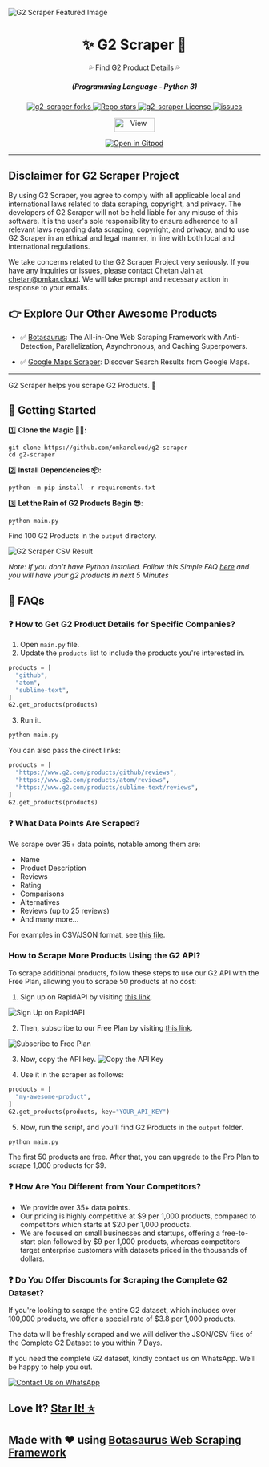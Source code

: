 ![G2 Scraper Featured Image](https://raw.githubusercontent.com/omkarcloud/g2-scraper/master/images/g2-scraper-featured-image.png)

<div align="center" style="margin-top: 0;">
  <h1>✨ G2 Scraper 🚀</h1>
  <p>💦 Find G2 Product Details 💦</p>
</div>
<em>
  <h5 align="center">(Programming Language - Python 3)</h5>
</em>
<p align="center">
  <a href="#">
    <img alt="g2-scraper forks" src="https://img.shields.io/github/forks/omkarcloud/g2-scraper?style=for-the-badge" />
  </a>
  <a href="#">
    <img alt="Repo stars" src="https://img.shields.io/github/stars/omkarcloud/g2-scraper?style=for-the-badge&color=yellow" />
  </a>
  <a href="#">
    <img alt="g2-scraper License" src="https://img.shields.io/github/license/omkarcloud/g2-scraper?color=orange&style=for-the-badge" />
  </a>
  <a href="https://github.com/omkarcloud/g2-scraper/issues">
    <img alt="issues" src="https://img.shields.io/github/issues/omkarcloud/g2-scraper?color=purple&style=for-the-badge" />
  </a>
</p>
<p align="center">
  <img src="https://views.whatilearened.today/views/github/omkarcloud/g2-scraper.svg" width="80px" height="28px" alt="View" />
</p>

<p align="center">
  <a href="https://gitpod.io/#https://github.com/omkarcloud/g2-scraper">
    <img alt="Open in Gitpod" src="https://gitpod.io/button/open-in-gitpod.svg" />
  </a>
</p>
  
---

## Disclaimer for G2 Scraper Project

By using G2 Scraper, you agree to comply with all applicable local and international laws related to data scraping, copyright, and privacy. The developers of G2 Scraper will not be held liable for any misuse of this software. It is the user's sole responsibility to ensure adherence to all relevant laws regarding data scraping, copyright, and privacy, and to use G2 Scraper in an ethical and legal manner, in line with both local and international regulations.

We take concerns related to the G2 Scraper Project very seriously. If you have any inquiries or issues, please contact Chetan Jain at [chetan@omkar.cloud](mailto:chetan@omkar.cloud). We will take prompt and necessary action in response to your emails.

## 👉 Explore Our Other Awesome Products


- ✅ [Botasaurus](https://github.com/omkarcloud/botasaurus): The All-in-One Web Scraping Framework with Anti-Detection, Parallelization, Asynchronous, and Caching Superpowers.

- ✅ [Google Maps Scraper](https://github.com/omkarcloud/google-maps-scraper): Discover Search Results from Google Maps.

---

G2 Scraper helps you scrape G2 Products. 🚀

## 🚀 Getting Started

1️⃣ **Clone the Magic 🧙‍♀:**
```shell
git clone https://github.com/omkarcloud/g2-scraper
cd g2-scraper
```
2️⃣ **Install Dependencies 📦:**
```shell
python -m pip install -r requirements.txt
```
3️⃣ **Let the Rain of G2 Products Begin 😎**:
```shell
python main.py
```

Find 100 G2 Products in the `output` directory.

![G2 Scraper CSV Result](https://raw.githubusercontent.com/omkarcloud/g2-scraper/master/images/g2-scraper-csv-result.png)

*Note: If you don't have Python installed. Follow this Simple FAQ [here](https://github.com/omkarcloud/g2-scraper/blob/master/advanced.md#-i-dont-have-python-installed-how-can-i-run-the-scraper) and you will have your g2 products in next 5 Minutes*

## 🤔 FAQs

### ❓ How to Get G2 Product Details for Specific Companies?

1. Open `main.py` file.
2. Update the `products` list to include the products you're interested in.

```python
products = [
  "github",
  "atom",
  "sublime-text",
]
G2.get_products(products)
```
3. Run it.
```bash
python main.py
```   

You can also pass the direct links:

```python
products = [
  "https://www.g2.com/products/github/reviews", 
  "https://www.g2.com/products/atom/reviews", 
  "https://www.g2.com/products/sublime-text/reviews",
]
G2.get_products(products)
```
### ❓ What Data Points Are Scraped?

We scrape over 35+ data points, notable among them are:
- Name
- Product Description
- Reviews
- Rating
- Comparisons
- Alternatives
- Reviews (up to 25 reviews)
- And many more...

For examples in CSV/JSON format, see [this file](https://drive.google.com/file/d/1y8z-enPJemBKIcRr98jgDSjC6ZJNP7ha/view?usp=sharing).

### How to Scrape More Products Using the G2 API?

To scrape additional products, follow these steps to use our G2 API with the Free Plan, allowing you to scrape 50 products at no cost:
1. Sign up on RapidAPI by visiting [this link](https://rapidapi.com/auth/sign-up).
   
![Sign Up on RapidAPI](https://raw.githubusercontent.com/omkarcloud/google-maps-scraper/master/screenshots/sign-up.png)

2. Then, subscribe to our Free Plan by visiting [this link](https://rapidapi.com/Chetan11dev/api/g2-data-api/pricing).

![Subscribe to Free Plan](https://raw.githubusercontent.com/omkarcloud/g2-scraper/master/images/g2-free-subscription.png)

3. Now, copy the API key.
![Copy the API Key](https://raw.githubusercontent.com/omkarcloud/g2-scraper/master/images/g2-api-key.png)

4. Use it in the scraper as follows:
```python
products = [
  "my-awesome-product",
]
G2.get_products(products, key="YOUR_API_KEY")
```
5. Now, run the script, and you'll find G2 Products in the `output` folder.
```bash
python main.py
```   

The first 50 products are free. After that, you can upgrade to the Pro Plan to scrape 1,000 products for $9.

### ❓ How Are You Different from Your Competitors?

- We provide over 35+ data points.
- Our pricing is highly competitive at $9 per 1,000 products, compared to competitors which starts at $20 per 1,000 products.
- We are focused on small businesses and startups, offering a free-to-start plan followed by $9 per 1,000 products, whereas competitors target enterprise customers with datasets priced in the thousands of dollars.

### ❓ Do You Offer Discounts for Scraping the Complete G2 Dataset?

If you're looking to scrape the entire G2 dataset, which includes over 100,000 products, we offer a special rate of $3.8 per 1,000 products.

The data will be freshly scraped and we will deliver the JSON/CSV files of the Complete G2 Dataset to you within 7 Days.

If you need the complete G2 dataset, kindly contact us on WhatsApp. We'll be happy to help you out.

[![Contact Us on WhatsApp](https://raw.githubusercontent.com/omkarcloud/google-maps-scraper/master/screenshots/mwa.png)](https://api.whatsapp.com/send?phone=918295042963&text=Hi,%20I%20would%20like%20to%20learn%20more%20about%20your%20products.)

## Love It? [Star It! ⭐](https://github.com/omkarcloud/g2-scraper/stargazers)

## Made with ❤️ using [Botasaurus Web Scraping Framework](https://github.com/omkarcloud/botasaurus)